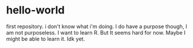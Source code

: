 # hello-world
first repository. i don't know what i'm doing. 
I do have a purpose though, I am not purposeless. I want to learn R. But It seems hard for now. Maybe I might be able to learn it. 
Idk yet.
